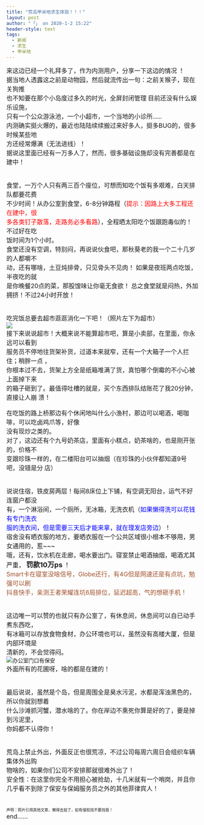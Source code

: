 ```yaml
---
title: "荒岛甲米地求生体验！！！"
layout: post
author: "「」 on 2020-1-2 15:22"
header-style: text
tags:
  - 新闻
  - 求生
  - 甲米地
---
```


<head></head>
<body>
 <font size="3">来这边已经一个礼拜多了，作为内测用户，分享一下这边的情况</font>
 <font size="3">！</font>
 <br> 
 <font face="微软雅黑"><font style="font-size:16px">据当地人透露这之前是动物园，然后就流传出一句：之前关猴子，现在关狗推</font></font>
 <br> 
 <font face="微软雅黑"><font style="font-size:16px">也不知要在那个小岛度过多久的时光，全屏封闭管理 目前还没有什么娱乐设施，</font></font>
 <br> 
 <font face="微软雅黑"><font style="font-size:16px">只有一个公众游泳池，一个小超市，一个当地的小诊所......</font></font>
 <br> 
 <font size="3">内测确实挺火爆的，最近也陆陆续续搬过来好多人，挺多BUG的，很多时候某些地</font>
 <br> 
 <font size="3">方还经常爆满（无法进线）！</font>
 <br> 
 <font size="3">据说这里面已经有一万多人了，然而，很多基础设施却没有完善都是在建中！</font>
 <br> 
 <font size="3"><br> </font>
 <br> 
 <font size="3">食堂，一万个人只有两三百个座位，可想而知吃个饭有多艰难，白天排队都要花费</font>
 <br> 
 <font size="3">不少时间！从办公室到食堂，6-8分钟路程（<font color="#ff0000">提示：因路上大多工程还在建中，很</font></font>
 <br> 
 <font size="3"><font color="#ff0000">多各类钉子散落，走路务必多看路</font>），全程晒太阳吃个饭跟跑毒似的！不过好在吃</font>
 <br> 
 <font size="3">饭时间为1个小时。</font>
 <br> 
 <font size="3">食堂还没有空调，特别闷，再说说伙食吧，那秋葵老的我一个二十几岁的人都嚼不</font>
 <br> 
 <font size="3">动，还有哪啥，土豆炖排骨，只见骨头不见肉！</font>
 <font size="3">如果是夜班两点吃饭，半夜吃的就</font>
 <br> 
 <font size="3">是你晚餐20点的菜，那股馊味让你毫无食欲！</font>
 <font size="3">总之食堂就是闷热，外加拥挤！不过24小时开放！</font>
 <br> 
 <font size="3"><br> </font>
 <br> 
 <font size="3">吃完饭总要去超市逛逛消化一下吧！（照片左下为超市）</font>
 <br> 
 <img src="https://1.bp.blogspot.com/-zI3xomTccDs/XZDW8pjOBRI/AAAAAAAAeAY/zUzGc5R-VCAf4v-NxWB5uFWWjvvfNycLQCLcBGAsYHQ/s1600/004.jpg" onload="thumbImg(this)">
 <br> 
 <font size="3">接下来说说超市！大概来说不能算超市吧，算是小卖部，在里面，你永远可以看到</font>
 <br> 
 <font size="3">服务员不停地往货架补货，过道本来就窄，还有一个大箱子一个人拦住；稍胖一点</font>
 <font size="3">，</font>
 <br> 
 <font size="3">你根本过不去，货架上方全是纸箱堆满了货，真怕哪个倒霉的不小心被上面掉下来</font>
 <br> 
 <font size="3">的箱子砸到了。最值得吐槽的就是，买个东西排队结账花了我20分钟，直接让人崩</font>
 <font size="3">溃！</font>
 <br> 
 <br> 
 <font size="3">在吃饭的路上桥那边有个休闲地叫什么小渔村，那边可以喝酒，喝咖啡，可以吃卤鸡爪等，好像</font>
 <br> 
 <font size="3">没有现炒之类的。</font>
 <br> 
 <font size="3">对了，这边还有个九号奶茶店，里面有小糕点，奶茶啥的，也是刚开张的，价格不</font>
 <br> 
 <font size="3">变跟珍珠一样的，在二楼阳台可以抽烟（在珍珠的小伙伴都知道9号吧，没错是分</font>
 <font size="3">店）</font>
 <br> 
 <font size="3"><br> </font>
 <br> 
 <font size="3">说说住宿，铁皮房两层！每间8床位上下铺，有空调无阳台，运气不好连窗户都没</font>
 <br> 
 <font size="3">有，一个淋浴间，一个厕所，无冰箱，无洗衣机（<font color="#0000ff">如果懒得洗可以花钱有专门洗衣</font></font>
 <br> 
 <font size="3"><font color="#0000ff">服的洗衣间，但是需要三天后才能来拿，就在理发店旁边</font>）！</font>
 <br> 
 <font size="3">宿舍没有晒衣服的地方，要晒衣服在一个公共区域很小根本不够用，男女通用的，惹~~~</font>
 <br> 
 <font size="3">哦，还有，饮水机在走廊，喝水要出门。寝室禁止喝酒抽烟，喝酒尤其严重，</font>
 <font size="4"><strong>罚款10万ps</strong></font>
 <font size="3">！</font>
 <br> 
 <font size="3"><font color="#a0522d">Smart卡在寝室没啥信号，Globe还行，有4G但是网速还是有点坑，勉强可以刷</font></font>
 <br> 
 <font size="3"><font color="#a0522d">抖音快手，亲测王者荣耀连坑6局排位，延迟超高，气的想砸手机！</font></font>
 <br> 
 <font size="3"><br> </font>
 <br> 
 <font size="3">这边唯一可以赞的也就只有办公室了，有休息间，休息间可以自已动手煮东西吃，</font>
 <br> 
 <font size="3">有冰箱可以存放食物食材，办公环境也可以，虽然没有高楼大厦，但是内部环境是</font>
 <br> 
 <font size="3">清新的，不会觉得闷。</font>
 <br> 
 <img src="https://1.bp.blogspot.com/-16YCRbhvbek/XZDW9Vve5kI/AAAAAAAAeAc/yBwKBdj7D3E89zFCZj1eAMMQ1VYtMUx6QCLcBGAsYHQ/s1600/005.png" onload="thumbImg(this)">办公室门口有保安
 <br> 
 <font size="3">外面所有的花圃呀，啥的都是在建的！</font>
 <br> 
 <font size="3"><br> </font>
 <br> 
 <font size="3">最后说说，虽然是个岛，但是周围全是臭水污泥，水都是浑浊黑色的，所以你就别想着</font>
 <br> 
 <font size="3">什么沙滩抓河蟹，潜水啥的了。你在岸边不熏死你算是好的了，要是掉到污泥里，</font>
 <br> 
 <font size="3">你妈都不认得你！</font>
 <br> 
 <font size="3"><br> </font>
 <br> 
 <font size="3">荒岛上禁止外出，外面反正也很荒凉，不过公司每周六周日会组织车辆集体外出购</font>
 <br> 
 <font size="3">物啥的，如果你们公司不安排那就很难外出了！</font>
 <br> 
 <font size="3">安全性：在这里你完全不用担心被抢劫，十几米就有一个哨岗，并且你几乎看不到除了保安与保姆服务员之外的其他菲律宾人！</font>
 <br> 
 <font size="3"><br> </font>
 <br> 
 <font size="1">声明：照片引用其他文章，懒得去拍了，如有侵权找不要找我！</font>
 <br> 
 <font size="3">end......</font>
 <br> 
 <br> 
 <br>
</body>


